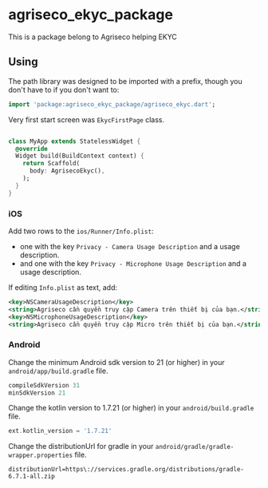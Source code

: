 # agriseco_ekyc_package

This is a package belong to Agriseco helping EKYC

## Using

The path library was designed to be imported with a prefix, though you don't
have to if you don't want to:

```dart
import 'package:agriseco_ekyc_package/agriseco_ekyc.dart';
```

Very first start screen was `EkycFirstPage` class.

```dart

class MyApp extends StatelessWidget {
  @override
  Widget build(BuildContext context) {
    return Scaffold(
      body: AgrisecoEkyc(),
    );
  }
}
```
### iOS

Add two rows to the `ios/Runner/Info.plist`:

* one with the key `Privacy - Camera Usage Description` and a usage description.
* and one with the key `Privacy - Microphone Usage Description` and a usage description.

If editing `Info.plist` as text, add:

```xml
<key>NSCameraUsageDescription</key>
<string>Agriseco cần quyền truy cập Camera trên thiết bị của bạn.</string>
<key>NSMicrophoneUsageDescription</key>
<string>Agriseco cần quyền truy cập Micro trên thiết bị của bạn.</string>
```

### Android

Change the minimum Android sdk version to 21 (or higher) in your `android/app/build.gradle` file.

```groovy
compileSdkVersion 31
minSdkVersion 21

```

Change the kotlin version to 1.7.21 (or higher) in your `android/build.gradle` file.

```groovy
ext.kotlin_version = '1.7.21'
```

Change the distributionUrl for gradle in your `android/gradle/gradle-wrapper.properties` file.

```properties
distributionUrl=https\://services.gradle.org/distributions/gradle-6.7.1-all.zip
```